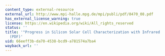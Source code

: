 ```yaml
---
content_type: external-resource
external_url: http://www.mpi-halle.mpg.de/mpi/publi/pdf/8470_08.pdf
has_external_license_warning: true
license: https://en.wikipedia.org/wiki/All_rights_reserved
status: ''
title: '"Progress in Silicon Solar Cell Characterization with Infrared Imaging Methods."
  (PDF)'
uid: 66eeff3b-da70-4538-bcd9-a781574a7ba4
wayback_url: ''
---
```

